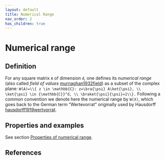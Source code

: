 ```yaml
---
layout: default
title: Numerical Range
nav_order: 2
has_children: true
---
```


# Numerical range

## Definition

For any square matrix `A` of dimension `d`, one defines its *numerical
range* (also called *field of values* [murnaghan1932field](@cite)) as a
subset of the complex plane: `W(A)=\\{ z \in \mathbb{C}: z=\bra{\psi}
A\ket{\psi}, \\ \ket{\psi} \in {\mathbb{C}}^d, \\
\braket{\psi}{\psi}=1\\}.` Following a common convention we denote here
the numerical range by `W(X)`, which goes back to the German term
“Wertevorrat” originally used by Hausdorff
[hausdorff1919wertvorrat](@cite).

## Properties and examples

See section [Properties of numerical
range](/numerical-range/properties).

## References
